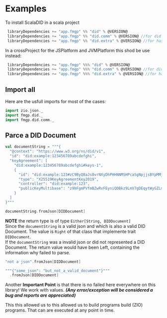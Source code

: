 # Examples

To install ScalaDID in a scala project

```scala
 libraryDependencies += "app.fmgp" %% "did" % @VERSION@
 libraryDependencies += "app.fmgp" %% "did.comm" % @VERSION@ //for did comm
 libraryDependencies += "app.fmgp" %% "did.extra" % @VERSION@ //for hash utils
```

In a crossProject for the JSPlatform and JVMPlatform this shod be use instead:

```scala
 libraryDependencies += "app.fmgp" %%% "did" % @VERSION@
 libraryDependencies += "app.fmgp" %%% "did.comm" % @VERSION@ //for did comm
 libraryDependencies += "app.fmgp" %%% "did.extra" % @VERSION@ //for hash utils
```


## Import all

Here are the usfull imports for most of the cases:

```scala mdoc
import zio.json._
import fmgp.did._
import fmgp.did.comm._
```


## Parce a DID Document

```scala mdoc:silent
val documentString = """{
  "@context": "https://www.w3.org/ns/did/v1",
  "id": "did:example:123456789abcdefghi",
  "keyAgreement": [
    "did:example:123456789abcdefghi#keys-1",
    {
      "id": "did:example:123#zC9ByQ8aJs8vrNXyDhPHHNNMSHPcaSgNpjjsBYpMMjsTdS",
      "type": "X25519KeyAgreementKey2019",
      "controller": "did:example:123",
      "publicKeyMultibase": "z9hFgmPVfmBZwRvFEyniQDBkz9LmV7gDEqytWyGZLmDXE"
    }
  ]
}"""
```
```scala mdoc
documentString.fromJson[DIDDocument]
```

**NOTE** the return type is of type `Either[String, DIDDocument]`
<br> Since the `documentString` is a valid json and which is also a valid DID Document.
The value is `Right` of that class that implemente trait `DIDDocument`.
<br> If the `documentString` was a invalid json or did not represented a DID Document.
The return value would have been Left, containing the information why failed to parse.

```scala mdoc
"not a json".fromJson[DIDDocument]
```

```scala mdoc
"""{"some_json": "but_not_a_valid_document"}"""
  .fromJson[DIDDocument]
```

Another **Important Point** is that there is no failed here everywhere on this library! We work with values.
___(Any error/exception will be considered a bug and reports are appreciated)___

This this allowed us to this allowed us to build programs build (ZIO) programs. That can are executed at any point in time.